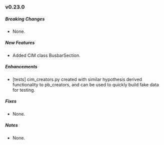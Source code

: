 ### v0.23.0

##### Breaking Changes
* None.

##### New Features
* Added CIM class BusbarSection.

##### Enhancements
* [tests] cim_creators.py created with similar hypothesis derived functionality to pb_creators, and can be used to quickly build fake data for testing.

##### Fixes
* None.

##### Notes
* None.
